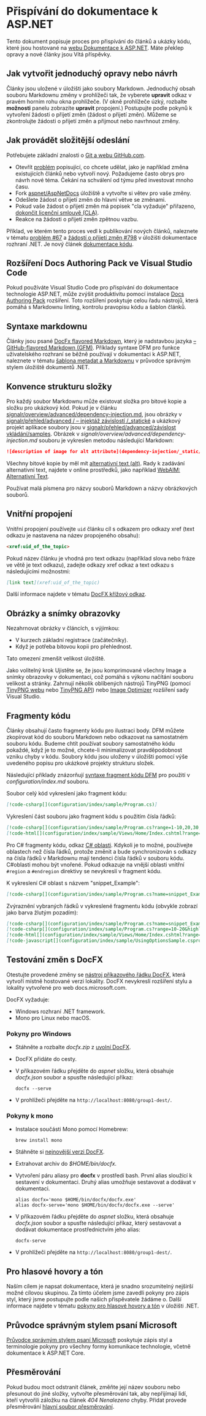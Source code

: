 # <a name="contribute-to-the-aspnet-documentation"></a>Přispívání do dokumentace k ASP.NET

Tento dokument popisuje proces pro přispívání do článků a ukázky kódu, které jsou hostované na [webu Dokumentace k ASP.NET](https://docs.microsoft.com/aspnet/). Máte překlep opravy a nové články jsou Vítá příspěvky.

## <a name="how-to-make-a-simple-correction-or-suggestion"></a>Jak vytvořit jednoduchý opravy nebo návrh

Články jsou uložené v úložišti jako soubory Markdown. Jednoduchý obsah souboru Markdownu změny v prohlížeči tak, že vyberete **upravit** odkaz v pravém horním rohu okna prohlížeče. (V okně prohlížeče úzký, rozbalte **možnosti** panelu zobrazíte **upravit** propojení.) Postupujte podle pokynů k vytvoření žádosti o přijetí změn (žádost o přijetí změn). Můžeme se zkontrolujte žádosti o přijetí změn a přijmout nebo navrhnout změny.

## <a name="how-to-make-a-more-complex-submission"></a>Jak provádět složitější odeslání

Potřebujete základní znalosti o [Git a webu GitHub.com](https://guides.github.com/activities/hello-world/).

* Otevřít [problém](https://github.com/aspnet/AspNetDocs/issues/new) popisující, co chcete udělat, jako je například změna existujících článků nebo vytvoří nový. Požadujeme často obrys pro návrh nové téma. Čekání na schválení od týmu před investovat mnoho času.
* Fork [aspnet/AspNetDocs](https://github.com/aspnet/AspNetDocs/) úložiště a vytvořte si větev pro vaše změny.
* Odešlete žádost o přijetí změn do hlavní větve se změnami.
* Pokud vaše žádost o přijetí změn má popisek "cla vyžaduje" přiřazeno, [dokončit licenční smlouvě (CLA)](https://cla.dotnetfoundation.org/).
* Reakce na žádosti o přijetí změn zpětnou vazbu.

Příklad, ve kterém tento proces vedl k publikování nových článků, naleznete v tématu [problém &num;67](https://github.com/dotnet/docs/issues/67) a [žádostí o přijetí změn &num;798](https://github.com/dotnet/docs/pull/798) v úložišti dokumentace rozhraní .NET. Je nový článek [dokumentace kódu](https://docs.microsoft.com/dotnet/articles/csharp/codedoc).

## <a name="docs-authoring-pack-extension-in-visual-studio-code"></a>Rozšíření Docs Authoring Pack ve Visual Studio Code

Pokud používáte Visual Studio Code pro přispívání do dokumentace technologie ASP.NET, může zvýšit produktivitu pomocí instalace [Docs Authoring Pack](https://marketplace.visualstudio.com/items?itemName=docsmsft.docs-authoring-pack) rozšíření. Toto rozšíření poskytuje celou řadu nástrojů, která pomáhá s Markdownu linting, kontrolu pravopisu kódu a šablon článků.

## <a name="markdown-syntax"></a>Syntaxe markdownu

Články jsou psané [DocFx flavored Markdown](https://dotnet.github.io/docfx/spec/docfx_flavored_markdown.html), který je nadstavbou jazyka [– GitHub-flavored Markdown (GFM)](https://guides.github.com/features/mastering-markdown/). Příklady syntaxe DFM pro funkce uživatelského rozhraní se běžně používají v dokumentaci k ASP.NET, naleznete v tématu [šablona metadat a Markdownu](https://github.com/dotnet/docs/blob/master/styleguide/template.md) v průvodce správným stylem úložiště dokumentů .NET.

## <a name="folder-structure-conventions"></a>Konvence strukturu složky

Pro každý soubor Markdownu může existovat složka pro bitové kopie a složku pro ukázkový kód. Pokud je v článku [signalr/overview/advanced/dependency-injection.md](https://github.com/aspnet/AspNetDocs/blob/master/aspnet/signalr/overview/advanced/dependency-injection.md), jsou obrázky v [signalr/přehled/advanced / – injektáž závislostí /\_statické](https://github.com/aspnet/AspNetDocs/tree/master/aspnet/signalr/overview/advanced/dependency-injection/_static) a ukázkový projekt aplikace soubory jsou v [signalr/přehled/advanced/závislost vkládání/samples](https://github.com/aspnet/AspNetDocs/tree/master/aspnet/signalr/overview/advanced/dependency-injection/samples). Obrázek v *signalr/overview/advanced/dependency-injection.md* souboru je vykreslen metodou následující Markdown:

```md
![description of image for alt attribute](dependency-injection/_static/image1.png)
```

Všechny bitové kopie by měl mít [alternativní text (alt)](https://wikipedia.org/wiki/Alt_attribute). Rady k zadávání alternativní text, najdete v online prostředků, jako například [WebAIM: Alternativní Text](https://webaim.org/techniques/alttext/).

Používat malá písmena pro názvy souborů Markdown a názvy obrázkových souborů.

## <a name="internal-links"></a>Vnitřní propojení

Vnitřní propojení používejte `uid` článku cíl s odkazem pro odkazy xref (text odkazu je nastavena na název propojeného obsahu):

```md
<xref:uid_of_the_topic>
```

Pokud název článku je vhodná pro text odkazu (například slova nebo fráze ve větě je text odkazu), zadejte odkazy xref odkaz a text odkazu s následujícími možnostmi:

```md
[link text](xref:uid_of_the_topic)
```

Další informace najdete v tématu [DocFX křížový odkaz](https://dotnet.github.io/docfx/spec/docfx_flavored_markdown.html#cross-reference).

## <a name="images-and-screenshots"></a>Obrázky a snímky obrazovky

Nezahrnovat obrázky v článcích, s výjimkou:

* V kurzech základní registrace (začátečníky).
* Když je potřeba bitovou kopii pro přehlednost.

Tato omezení zmenšit velikost úložiště.

Jako volitelný krok Ujistěte se, že jsou komprimované všechny Image a snímky obrazovky v dokumentaci, což pomáhá s výkonu načítání souboru velikost a stránky. Zahrnují několik oblíbených nástrojů TinyPNG (pomocí [TinyPNG webu](https://tinypng.com/) nebo [TinyPNG API](https://tinypng.com/developers)) nebo [Image Optimizer](https://marketplace.visualstudio.com/items?itemName=MadsKristensen.ImageOptimizer) rozšíření sady Visual Studio.

## <a name="code-snippets"></a>Fragmenty kódu

Články obsahují často fragmenty kódu pro ilustraci body. DFM můžete zkopírovat kód do souboru Markdown nebo odkazovat na samostatném souboru kódu. Budeme chtít používat soubory samostatného kódu pokaždé, když je to možné, chcete-li minimalizovat pravděpodobnost vzniku chyby v kódu. Soubory kódu jsou uloženy v úložišti pomocí výše uvedeného popisu pro ukázkové projekty strukturu složek.

Následující příklady znázorňují [syntaxe fragment kódu DFM](https://dotnet.github.io/docfx/spec/docfx_flavored_markdown.html#code-snippet) pro použití v *configuration/index.md* souboru.

Soubor celý kód vykreslení jako fragment kódu:

```md
[!code-csharp[](configuration/index/sample/Program.cs)]
```

Vykreslení část souboru jako fragment kódu s použitím čísla řádků:

```md
[!code-csharp[](configuration/index/sample/Program.cs?range=1-10,20,30,40-50]
[!code-html[](configuration/index/sample/Views/Home/Index.cshtml?range=1-10,20,30,40-50]
```

Pro C# fragmenty kódu, odkaz [ C# oblasti](https://docs.microsoft.com/dotnet/csharp/language-reference/preprocessor-directives/preprocessor-region). Kdykoli je to možné, používejte oblastech než čísla řádků, protože změnit a bude synchronizován s odkazy na čísla řádků v Markdownu mají tendenci čísla řádků v souboru kódu. C#oblasti mohou být vnořené. Pokud odkazuje na vnější oblasti vnitřní `#region` a `#endregion` direktivy se nevykreslí v fragment kódu.

K vykreslení C# oblast s názvem "snippet_Example":

```md
[!code-csharp[](configuration/index/sample/Program.cs?name=snippet_Example)]
```

Zvýraznění vybraných řádků v vykreslené fragmentu kódu (obvykle zobrazí jako barva žlutým pozadím):

```md
[!code-csharp[](configuration/index/sample/Program.cs?name=snippet_Example&highlight=1-3,10,20-25)]
[!code-csharp[](configuration/index/sample/Program.cs?range=10-20&highlight=1-3]
[!code-html[](configuration/index/sample/Views/Home/Index.cshtml?range=10-20&highlight=1-3]
[!code-javascript[](configuration/index/sample/UsingOptionsSample.csproj?range=10-20&highlight=1-3]
```

## <a name="test-changes-with-docfx"></a>Testování změn s DocFX

Otestujte provedené změny se [nástroj příkazového řádku DocFX](https://dotnet.github.io/docfx/tutorial/docfx_getting_started.html#2-use-docfx-as-a-command-line-tool), která vytvoří místně hostované verzi lokality. DocFX nevykreslí rozšíření stylu a lokality vytvořené pro web docs.microsoft.com.

DocFX vyžaduje:

* Windows rozhraní .NET framework.
* Mono pro Linux nebo macOS.

### <a name="windows-instructions"></a>Pokyny pro Windows

* Stáhněte a rozbalte *docfx.zip* z [uvolní DocFX](https://github.com/dotnet/docfx/releases).
* DocFX přidáte do cesty.
* V příkazovém řádku přejděte do *aspnet* složku, která obsahuje *docfx.json* soubor a spusťte následující příkaz:

  ```console
  docfx --serve
  ```
* V prohlížeči přejděte na `http://localhost:8080/group1-dest/`.

### <a name="mono-instructions"></a>Pokyny k mono

* Instalace součásti Mono pomocí Homebrew:

  ```console
  brew install mono
  ```
* Stáhněte si [nejnovější verzi DocFX](https://github.com/dotnet/docfx/releases).
* Extrahovat archiv do *$HOME/bin/docfx*.
* Vytvoření páru aliasy pro **docfx** v prostředí bash. První alias sloužící k sestavení v dokumentaci. Druhý alias umožňuje sestavovat a dodávat v dokumentaci.

  ```console
  alias docfx='mono $HOME/bin/docfx/docfx.exe'
  alias docfx-serve='mono $HOME/bin/docfx/docfx.exe --serve'
  ```
* V příkazovém řádku přejděte do *aspnet* složku, která obsahuje *docfx.json* soubor a spusťte následující příkaz, který sestavovat a dodávat dokumentace prostřednictvím jeho alias:

  ```console
  docfx-serve
  ```
* V prohlížeči přejděte na `http://localhost:8080/group1-dest/`.

## <a name="voice-and-tone"></a>Pro hlasové hovory a tón

Naším cílem je napsat dokumentace, která je snadno srozumitelný nejširší možné cílovou skupinou. Za tímto účelem jsme zavedli pokyny pro zápis styl, který jsme postupujte podle našich přispěvatele žádáme o. Další informace najdete v tématu [pokyny pro hlasové hovory a tón](https://github.com/dotnet/docs/blob/master/styleguide/voice-tone.md) v úložišti .NET.

## <a name="microsoft-writing-style-guide"></a>Průvodce správným stylem psaní Microsoft

[Průvodce správným stylem psaní Microsoft](https://docs.microsoft.com/style-guide/welcome/) poskytuje zápis styl a terminologie pokyny pro všechny formy komunikace technologie, včetně dokumentace k ASP.NET Core.

## <a name="redirects"></a>Přesměrování

Pokud budou moct odstranit článek, změňte její název souboru nebo přesunout do jiné složky, vytvořte přesměrování tak, aby nepřijímají lidí, kteří vytvořili záložku na článek *404 Nenalezeno* chyby. Přidat provede přesměrování [hlavní soubor přesměrování](https://github.com/aspnet/AspNetDocs/blob/master/.openpublishing.redirection.json).
